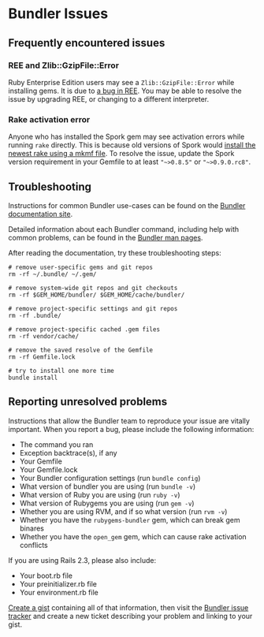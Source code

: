 # Bundler Issues

## Frequently encountered issues

### REE and Zlib::GzipFile::Error

Ruby Enterprise Edition users may see a `Zlib::GzipFile::Error` while installing gems. It is due to [a bug in REE](http://code.google.com/p/rubyenterpriseedition/issues/detail?id=45). You may be able to resolve the issue by upgrading REE, or changing to a different interpreter.

### Rake activation error

Anyone who has installed the Spork gem may see activation errors while running `rake` directly. This is because old versions of Spork would [install the newest rake using a mkmf file](https://github.com/timcharper/spork/issues/119). To resolve the issue, update the Spork version requirement in your Gemfile to at least `"~>0.8.5"` or `"~>0.9.0.rc8"`.

## Troubleshooting

Instructions for common Bundler use-cases can be found on the [Bundler documentation site](http://gembundler.com/v1.0/).

Detailed information about each Bundler command, including help with common problems, can be found in the [Bundler man pages](http://gembundler.com/man/bundle.1.html).

After reading the documentation, try these troubleshooting steps:

    # remove user-specific gems and git repos
    rm -rf ~/.bundle/ ~/.gem/

    # remove system-wide git repos and git checkouts
    rm -rf $GEM_HOME/bundler/ $GEM_HOME/cache/bundler/

    # remove project-specific settings and git repos
    rm -rf .bundle/

    # remove project-specific cached .gem files
    rm -rf vendor/cache/

    # remove the saved resolve of the Gemfile
    rm -rf Gemfile.lock

    # try to install one more time
    bundle install

## Reporting unresolved problems

Instructions that allow the Bundler team to reproduce your issue are vitally important. When you report a bug, please include the following information:

  - The command you ran
  - Exception backtrace(s), if any
  - Your Gemfile
  - Your Gemfile.lock
  - Your Bundler configuration settings (run `bundle config`)
  - What version of bundler you are using (run `bundle -v`)
  - What version of Ruby you are using (run `ruby -v`)
  - What version of Rubygems you are using (run `gem -v`)
  - Whether you are using RVM, and if so what version (run `rvm -v`)
  - Whether you have the `rubygems-bundler` gem, which can break gem binares
  - Whether you have the `open_gem` gem, which can cause rake activation conflicts


If you are using Rails 2.3, please also include:

  - Your boot.rb file
  - Your preinitializer.rb file
  - Your environment.rb file

[Create a gist](https://gist.github.com) containing all of that information, then visit the [Bundler issue tracker](https://github.com/carlhuda/bundler) and create a new ticket describing your problem and linking to your gist.
